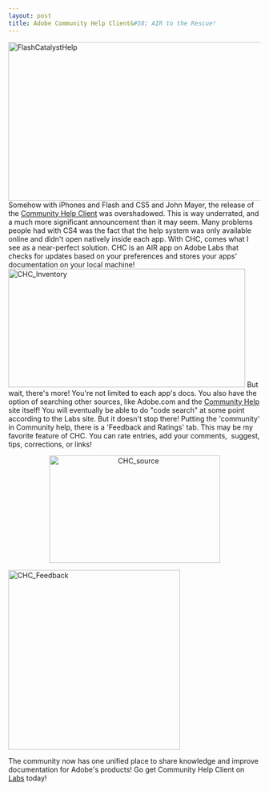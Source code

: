 ```yaml
---
layout: post
title: Adobe Community Help Client&#58; AIR to the Rescue!
---
```


<p style="text-align: left;"><img class="posterous_download_image" title="FlashCatalystHelp" src="http://kevinsuttle.com/wp-content/uploads/2009/10/FlashCatalystHelp.jpg" alt="FlashCatalystHelp" width="653" height="316" /> Somehow with iPhones and Flash and CS5 and John Mayer, the release of the <a title="Adobe Labs - Community Help Client" href="http://labs.adobe.com/technologies/communityhelp/">Community Help Client</a> was overshadowed. This is way underrated, and a much more significant announcement than it may seem. Many problems people had with CS4 was the fact that the help system was only available online and didn't open natively inside each app. With CHC, comes what I see as a near-perfect solution. CHC is an AIR app on Adobe Labs that checks for updates based on your preferences and stores your apps' documentation on your local machine!<!--more--> <img class="posterous_download_image" title="CHC_Inventory" src="http://kevinsuttle.com/wp-content/uploads/2009/10/CHC_Inventory.png" alt="CHC_Inventory" width="473" height="236" /> But wait, there's more! You're not limited to each app's docs. You also have the option of searching other sources, like Adobe.com and the <a title="Adobe Community Help Search" href="http://community.adobe.com/help/search.html">Community Help</a> site itself! You will eventually be able to do "code search" at some point according to the Labs site. But it doesn't stop there! Putting the 'community' in Community help, there is a 'Feedback and Ratings' tab. This may be my favorite feature of CHC. You can rate entries, add your comments,&nbsp; suggest, tips, corrections, or links!</p>
<p style="text-align: center;"><img class="posterous_download_image" title="CHC_source" src="http://kevinsuttle.com/wp-content/uploads/2009/10/CHC_source.jpg" alt="CHC_source" width="341" height="214" /></p>
<p style="text-align: left;"><img class="posterous_download_image" title="CHC_Feedback" src="http://kevinsuttle.com/wp-content/uploads/2009/10/CHC_Feedback.png" alt="CHC_Feedback" width="343" height="358" /></p>
<p>The community now has one unified place to share knowledge and improve documentation for Adobe's products! Go get Community Help Client on <a title="Adobe Labs - Community Help Client" href="http://labs.adobe.com/technologies/communityhelp/">Labs</a> today!</p>